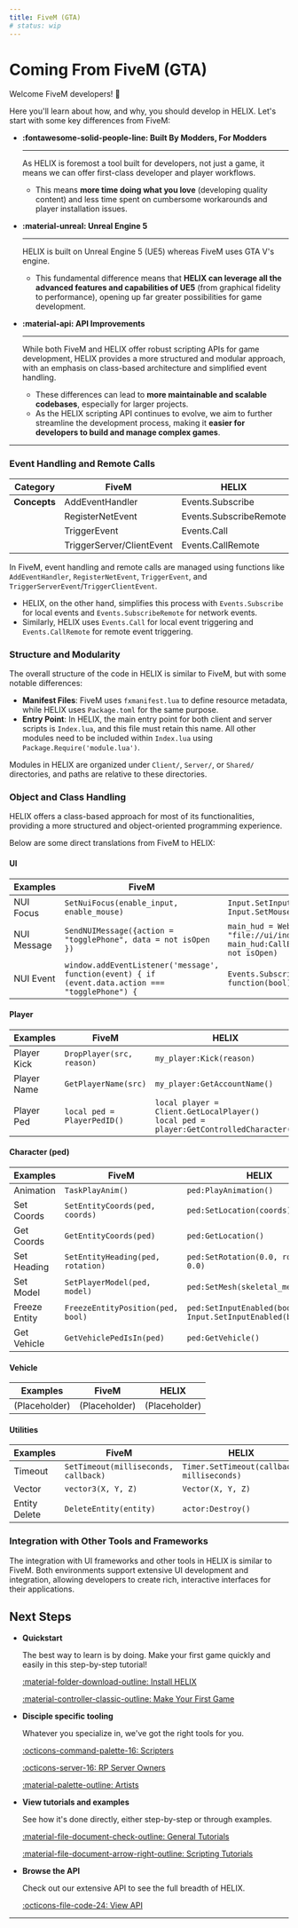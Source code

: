 ```yaml
---
title: FiveM (GTA)
# status: wip
---
```


# Coming From FiveM (GTA)

Welcome FiveM developers! :wave:

Here you'll learn about how, and why, you should develop in HELIX. Let's start with some key differences from FiveM:

<div class="grid cards full-width-3" markdown>

- __:fontawesome-solid-people-line: Built By Modders, For Modders__

    ---

    As HELIX is foremost a tool built for developers, not just a game, it means we can offer first-class developer and player workflows.

    - This means **more time doing what you love** (developing quality content) and less time spent on cumbersome workarounds and player installation issues.

- __:material-unreal: Unreal Engine 5__

    ---

    HELIX is built on Unreal Engine 5 (UE5) whereas FiveM uses GTA V's engine.

    - This fundamental difference means that **HELIX can leverage all the advanced features and capabilities of UE5** (from graphical fidelity to performance), opening up far greater possibilities for game development. 

- __:material-api: API Improvements__

    ---

    While both FiveM and HELIX offer robust scripting APIs for game development, HELIX provides a more structured and modular approach, with an emphasis on class-based architecture and simplified event handling. 

    - These differences can lead to **more maintainable and scalable codebases**, especially for larger projects. 
    - As the HELIX scripting API continues to evolve, we aim to further streamline the development process, making it **easier for developers to build and manage complex games**.

</div>

---

### Event Handling and Remote Calls

| **Category**   | **FiveM**       | **HELIX**           |
| -------------  | --------------- | ------------------ |
| **Concepts**  | AddEventHandler  | Events.Subscribe    |
|                | RegisterNetEvent | Events.SubscribeRemote |
|                | TriggerEvent     | Events.Call         |
|                | TriggerServer/ClientEvent | Events.CallRemote |

In FiveM, event handling and remote calls are managed using functions like `AddEventHandler`, `RegisterNetEvent`, `TriggerEvent`, and `TriggerServerEvent`/`TriggerClientEvent`.

- HELIX, on the other hand, simplifies this process with `Events.Subscribe` for local events and `Events.SubscribeRemote` for network events.
- Similarly, HELIX uses `Events.Call` for local event triggering and `Events.CallRemote` for remote event triggering.

### Structure and Modularity

The overall structure of the code in HELIX is similar to FiveM, but with some notable differences:

- **Manifest Files**: FiveM uses `fxmanifest.lua` to define resource metadata, while HELIX uses `Package.toml` for the same purpose.
- **Entry Point**: In HELIX, the main entry point for both client and server scripts is `Index.lua`, and this file must retain this name. All other modules need to be included within `Index.lua` using `Package.Require('module.lua')`.

Modules in HELIX are organized under `Client/`, `Server/`, or `Shared/` directories, and paths are relative to these directories.

### Object and Class Handling

HELIX offers a class-based approach for most of its functionalities, providing a more structured and object-oriented programming experience.

Below are some direct translations from FiveM to HELIX:

#### UI

| **Examples**  | **FiveM**                                         | **HELIX**                                       |
| ------------- | ------------------------------------------------- | ----------------------------------------------- |
| NUI Focus     | `SetNuiFocus(enable_input, enable_mouse)`         | `Input.SetInputEnabled(enable_input)`<br>`Input.SetMouseEnabled(enable_mouse)` |
| NUI Message   | `SendNUIMessage({action = "togglePhone", data = not isOpen })` | `main_hud = WebUI("Phone", "file://ui/index.html")`<br>`main_hud:CallEvent("togglePhone", not isOpen)` |
| NUI Event     | `window.addEventListener('message', function(event) { if (event.data.action === "togglePhone") {` | `Events.Subscribe("togglePhone", function(bool) {` |

#### Player

| **Examples**  | **FiveM**                                         | **HELIX**                                       |
| ------------- | ------------------------------------------------- | ----------------------------------------------- |
| Player Kick   | `DropPlayer(src, reason)`                         | `my_player:Kick(reason)`                        |
| Player Name   | `GetPlayerName(src)`                              | `my_player:GetAccountName()`                    |
| Player Ped    | `local ped = PlayerPedID()`                       | `local player = Client.GetLocalPlayer()`<br>`local ped = player:GetControlledCharacter()` |

#### Character (ped)

| **Examples**  | **FiveM**                                         | **HELIX**                                       |
| ------------- | ------------------------------------------------- | ----------------------------------------------- |
| Animation     | `TaskPlayAnim()`                                  | `ped:PlayAnimation()`                           |
| Set Coords    | `SetEntityCoords(ped, coords)`                    | `ped:SetLocation(coords)`                       |
| Get Coords    | `GetEntityCoords(ped)`                            | `ped:GetLocation()`                             |
| Set Heading   | `SetEntityHeading(ped, rotation)`                 | `ped:SetRotation(0.0, rotation, 0.0)`           |
| Set Model     | `SetPlayerModel(ped, model)`                      | `ped:SetMesh(skeletal_mesh_asset)`              |
| Freeze Entity | `FreezeEntityPosition(ped, bool)`                 | `ped:SetInputEnabled(bool)`<br>`Input.SetInputEnabled(bool)` |
| Get Vehicle   | `GetVehiclePedIsIn(ped)`                          | `ped:GetVehicle()`                              |

#### Vehicle

| **Examples**  | **FiveM**                                         | **HELIX**                                       |
| ------------- | ------------------------------------------------- | ----------------------------------------------- |
| (Placeholder) | (Placeholder)                                     | (Placeholder)                                   |

#### Utilities

| **Examples**  | **FiveM**                                         | **HELIX**                                       |
| ------------- | ------------------------------------------------- | ----------------------------------------------- |
| Timeout       | `SetTimeout(milliseconds, callback)`              | `Timer.SetTimeout(callback, milliseconds)`      |
| Vector        | `vector3(X, Y, Z)`                                | `Vector(X, Y, Z)`                               |
| Entity Delete | `DeleteEntity(entity)`                            | `actor:Destroy()`                               |

### Integration with Other Tools and Frameworks

The integration with UI frameworks and other tools in HELIX is similar to FiveM. Both environments support extensive UI development and integration, allowing developers to create rich, interactive interfaces for their applications.


## Next Steps

<div class="grid cards" markdown>

-   __Quickstart__

    The best way to learn is by doing. Make your first game quickly and easily in this step-by-step tutorial!

    [:material-folder-download-outline: Install HELIX](install.md)

    [:material-controller-classic-outline: Make Your First Game](firstGame.md)

-   __Disciple specific tooling__

	Whatever you specialize in, we've got the right tools for you. 

    [:octicons-command-palette-16: Scripters](scripters.md)

    [:octicons-server-16: RP Server Owners](rpServerOwners.md)

    [:material-palette-outline: Artists](artists.md)
    
-   __View tutorials and examples__

    See how it's done directly, either step-by-step or through examples.

    [:material-file-document-check-outline: General Tutorials](../tutorials/index.md)

    [:material-file-document-arrow-right-outline: Scripting Tutorials](../scripting/index.md)

-   __Browse the API__

    Check out our extensive API to see the full breadth of HELIX.

    [:octicons-file-code-24: View API](../api/index.md)
</div>

---